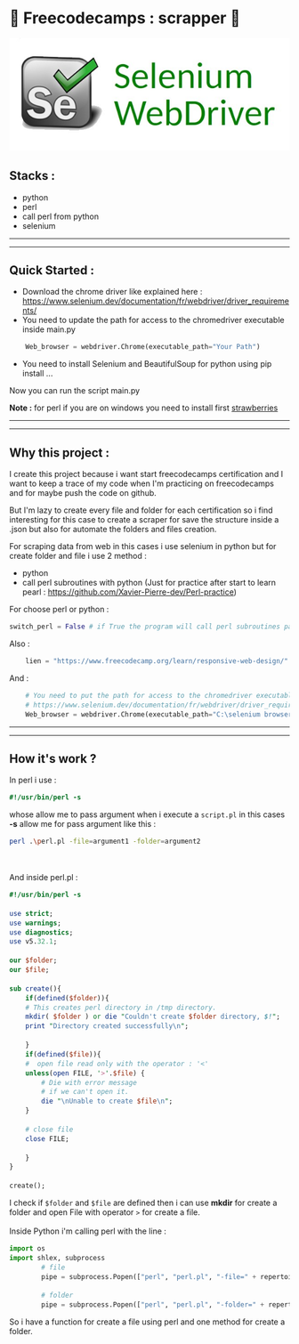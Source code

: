 # 🚀 Freecodecamps : scrapper 🚀

![Alt text](./logo.jpg "logo perl")

## __Stacks :__
* python
* perl
* call perl from python
* selenium

_____________________________
_____________________________

## Quick Started :
* Download the chrome driver like explained here : 
https://www.selenium.dev/documentation/fr/webdriver/driver_requirements/
* You need to update the path for access to the chromedriver executable inside main.py
```python
    Web_browser = webdriver.Chrome(executable_path="Your Path")
```
* You need to install Selenium and BeautifulSoup for python using pip install ...

Now you can run the script main.py

__Note :__ for perl if you are on windows you need to install first [strawberries](https://strawberryperl.com/) 

___
___

## __Why this project :__
I create this project because i want start freecodecamps certification and I want to keep a trace of my code when I'm practicing on freecodecamps and for maybe push the code on github. 

But I'm lazy to create every file and folder for each certification so i find interesting for this case to create a scraper for save the structure inside a .json but also for automate the folders and files creation. 

For scraping data from web in this cases i use selenium in python but for create folder and file i use 2 method :
* python 
* call perl subroutines with python (Just for practice after start to learn pearl : https://github.com/Xavier-Pierre-dev/Perl-practice)

For choose perl or python :
```python
switch_perl = False # if True the program will call perl subroutines passing argument 
```

Also : 
```python
    lien = "https://www.freecodecamp.org/learn/responsive-web-design/" # url with the formation
```

And :
```python
    # You need to put the path for access to the chromedriver executable 
    # https://www.selenium.dev/documentation/fr/webdriver/driver_requirements/
    Web_browser = webdriver.Chrome(executable_path="C:\selenium browser drivers\chromedriver.exe")
```
___
___
## __How it's work ?__
In perl i use : 
```perl
#!/usr/bin/perl -s
```
whose allow me to pass argument when i execute a `script.pl` in this cases __-s__ allow me for pass argument like this :
```bash
perl .\perl.pl -file=argument1 -folder=argument2
```
<br></br>
And inside perl.pl :
```perl
#!/usr/bin/perl -s

use strict;
use warnings;
use diagnostics;
use v5.32.1;

our $folder;
our $file;

sub create(){
    if(defined($folder)){
    # This creates perl directory in /tmp directory.
    mkdir( $folder ) or die "Couldn't create $folder directory, $!";
    print "Directory created successfully\n";

    }
    if(defined($file)){
    #  open file read only with the operator : '<'
    unless(open FILE, '>'.$file) {
        # Die with error message
        # if we can't open it.
        die "\nUnable to create $file\n";
    }

    # close file
    close FILE;

    }
}

create();
```
I check if ```$folder``` and ```$file``` are defined then i can use __mkdir__ for create a folder and open File with operator `>` for create a file.
<br></br>
Inside Python i'm calling perl with the line :
```python
import os
import shlex, subprocess
        # file
        pipe = subprocess.Popen(["perl", "perl.pl", "-file=" + repertoire, "output.xml"], stdout=subprocess.PIPE)

        # folder
        pipe = subprocess.Popen(["perl", "perl.pl", "-folder=" + repertoire, "output.xml"], stdout=subprocess.PIPE)
```
So i have a function for create a file using perl and one method for create a folder.

